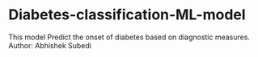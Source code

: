 # Diabetes-classification-ML-model
This model Predict the onset of diabetes based on diagnostic measures.
Author: Abhishek Subedi
